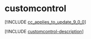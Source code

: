 # customcontrol

[!INCLUDE [cc_applies_to_update_9_0_0](../../../includes/cc_applies_to_update_9_0_0.md)]

[!INCLUDE [customcontrol-description](includes/customcontrol-description.md)]